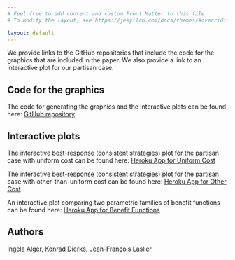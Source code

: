 ```yaml
---
# Feel free to add content and custom Front Matter to this file.
# To modify the layout, see https://jekyllrb.com/docs/themes/#overriding-theme-defaults

layout: default
---
```


We provide links to the GitHub repositories that include the code for the graphics that are included in the paper. We also provide a link to an interactive plot for our partisan case.

## Code for the graphics
The code for generating the graphics and the interactive plots can be found here: [GitHub repository](https://github.com/Konrad982/homo-moralis-turnout)

## Interactive plots
The interactive best-response (consistent strategies) plot for the partisan case with uniform cost can be found here: [Heroku App for Uniform Cost](https://homo-moralis-interactive-tool-005ed7c008c4.herokuapp.com/ex_post_vis_uniform)

The interactive best-response (consistent strategies) plot for the partisan case with other-than-uniform cost can be found here: [Heroku App for Other Cost](https://homo-moralis-interactive-tool-005ed7c008c4.herokuapp.com/ex_post_vis_other_cost)

An interactive plot comparing two parametric families of benefit functions can be found here: [Heroku App for Benefit Functions](https://homo-moralis-interactive-tool-005ed7c008c4.herokuapp.com/arctan_vs_gamma)

## Authors
[Ingela Alger](https://ingelaalger.weebly.com/), [Konrad Dierks](https://www.tse-fr.eu/people/konrad-dierks), [Jean-François Laslier](https://sites.google.com/site/jflaslierhomepage/)